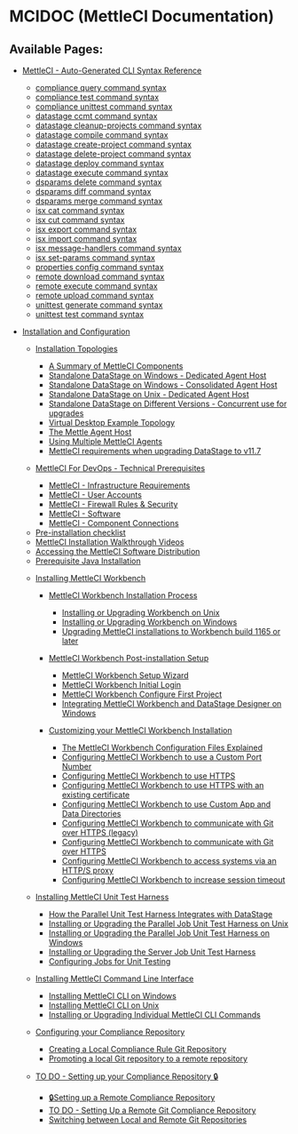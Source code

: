 # MCIDOC (MettleCI Documentation)

  
  

## Available Pages:

-   [MettleCI - Auto-Generated CLI Syntax
    Reference](MettleCI_-_Auto-Generated_CLI_Syntax_Reference)
    -   [compliance query command
        syntax](compliance_query_command_syntax)

    <!-- -->

    -   [compliance test command syntax](compliance_test_command_syntax)

    <!-- -->

    -   [compliance unittest command
        syntax](compliance_unittest_command_syntax)

    <!-- -->

    -   [datastage ccmt command syntax](datastage_ccmt_command_syntax)

    <!-- -->

    -   [datastage cleanup-projects command
        syntax](datastage_cleanup-projects_command_syntax)

    <!-- -->

    -   [datastage compile command
        syntax](datastage_compile_command_syntax)

    <!-- -->

    -   [datastage create-project command
        syntax](datastage_create-project_command_syntax)

    <!-- -->

    -   [datastage delete-project command
        syntax](datastage_delete-project_command_syntax)

    <!-- -->

    -   [datastage deploy command
        syntax](datastage_deploy_command_syntax)

    <!-- -->

    -   [datastage execute command
        syntax](datastage_execute_command_syntax)

    <!-- -->

    -   [dsparams delete command syntax](dsparams_delete_command_syntax)

    <!-- -->

    -   [dsparams diff command syntax](dsparams_diff_command_syntax)

    <!-- -->

    -   [dsparams merge command syntax](dsparams_merge_command_syntax)

    <!-- -->

    -   [isx cat command syntax](isx_cat_command_syntax)

    <!-- -->

    -   [isx cut command syntax](isx_cut_command_syntax)

    <!-- -->

    -   [isx export command syntax](isx_export_command_syntax)

    <!-- -->

    -   [isx import command syntax](isx_import_command_syntax)

    <!-- -->

    -   [isx message-handlers command
        syntax](isx_message-handlers_command_syntax)

    <!-- -->

    -   [isx set-params command syntax](isx_set-params_command_syntax)

    <!-- -->

    -   [properties config command
        syntax](properties_config_command_syntax)

    <!-- -->

    -   [remote download command syntax](remote_download_command_syntax)

    <!-- -->

    -   [remote execute command syntax](remote_execute_command_syntax)

    <!-- -->

    -   [remote upload command syntax](remote_upload_command_syntax)

    <!-- -->

    -   [unittest generate command
        syntax](unittest_generate_command_syntax)

    <!-- -->

    -   [unittest test command syntax](unittest_test_command_syntax)
-   [Installation and Configuration](Installation_and_Configuration)
    -   [Installation Topologies](Installation_Topologies)
        -   [A Summary of MettleCI
            Components](A_Summary_of_MettleCI_Components)

        <!-- -->

        -   [Standalone DataStage on Windows - Dedicated Agent
            Host](Standalone_DataStage_on_Windows_-_Dedicated_Agent_Host)

        <!-- -->

        -   [Standalone DataStage on Windows - Consolidated Agent
            Host](Standalone_DataStage_on_Windows_-_Consolidated_Agent_Host)

        <!-- -->

        -   [Standalone DataStage on Unix - Dedicated Agent
            Host](Standalone_DataStage_on_Unix_-_Dedicated_Agent_Host)

        <!-- -->

        -   [Standalone DataStage on Different Versions - Concurrent use
            for
            upgrades](Standalone_DataStage_on_Different_Versions_-_Concurrent_use_for_upgrades)

        <!-- -->

        -   [Virtual Desktop Example
            Topology](Virtual_Desktop_Example_Topology)

        <!-- -->

        -   [The Mettle Agent Host](The_Mettle_Agent_Host)

        <!-- -->

        -   [Using Multiple MettleCI
            Agents](Using_Multiple_MettleCI_Agents)

        <!-- -->

        -   [MettleCI requirements when upgrading DataStage to
            v11.7](MettleCI_requirements_when_upgrading_DataStage_to_v11.7)

    <!-- -->

    -   [MettleCI For DevOps - Technical
        Prerequisites](MettleCI_For_DevOps_-_Technical_Prerequisites)
        -   [MettleCI - Infrastructure
            Requirements](MettleCI_-_Infrastructure_Requirements)

        <!-- -->

        -   [MettleCI - User Accounts](MettleCI_-_User_Accounts)

        <!-- -->

        -   [MettleCI - Firewall Rules &
            Security](MettleCI_-_Firewall_Rules_Security)

        <!-- -->

        -   [MettleCI - Software](MettleCI_-_Software)

        <!-- -->

        -   [MettleCI - Component
            Connections](MettleCI_-_Component_Connections)

    <!-- -->

    -   [Pre-installation checklist](Pre-installation_checklist)

    <!-- -->

    -   [MettleCI Installation Walkthrough
        Videos](MettleCI_Installation_Walkthrough_Videos)

    <!-- -->

    -   [Accessing the MettleCI Software
        Distribution](Accessing_the_MettleCI_Software_Distribution)

    <!-- -->

    -   [Prerequisite Java Installation](Prerequisite_Java_Installation)

    <!-- -->

    -   [Installing MettleCI Workbench](Installing_MettleCI_Workbench)
        -   [MettleCI Workbench Installation
            Process](MettleCI_Workbench_Installation_Process)
            -   [Installing or Upgrading Workbench on
                Unix](Installing_or_Upgrading_Workbench_on_Unix)

            <!-- -->

            -   [Installing or Upgrading Workbench on
                Windows](Installing_or_Upgrading_Workbench_on_Windows)

            <!-- -->

            -   [Upgrading MettleCI installations to Workbench build
                1165 or
                later](Upgrading_MettleCI_installations_to_Workbench_build_1165_or_later)

        <!-- -->

        -   [MettleCI Workbench Post-installation
            Setup](MettleCI_Workbench_Post-installation_Setup)
            -   [MettleCI Workbench Setup
                Wizard](MettleCI_Workbench_Setup_Wizard)

            <!-- -->

            -   [MettleCI Workbench Initial
                Login](MettleCI_Workbench_Initial_Login)

            <!-- -->

            -   [MettleCI Workbench Configure First
                Project](MettleCI_Workbench_Configure_First_Project)

            <!-- -->

            -   [Integrating MettleCI Workbench and DataStage Designer
                on
                Windows](Integrating_MettleCI_Workbench_and_DataStage_Designer_on_Windows)

        <!-- -->

        -   [Customizing your MettleCI Workbench
            Installation](Customizing_your_MettleCI_Workbench_Installation)
            -   [The MettleCI Workbench Configuration Files
                Explained](The_MettleCI_Workbench_Configuration_Files_Explained)

            <!-- -->

            -   [Configuring MettleCI Workbench to use a Custom Port
                Number](Configuring_MettleCI_Workbench_to_use_a_Custom_Port_Number)

            <!-- -->

            -   [Configuring MettleCI Workbench to use
                HTTPS](Configuring_MettleCI_Workbench_to_use_HTTPS)

            <!-- -->

            -   [Configuring MettleCI Workbench to use HTTPS with an
                existing
                certificate](Configuring_MettleCI_Workbench_to_use_HTTPS_with_an_existing_certificate)

            <!-- -->

            -   [Configuring MettleCI Workbench to use Custom App and
                Data
                Directories](Configuring_MettleCI_Workbench_to_use_Custom_App_and_Data_Directories)

            <!-- -->

            -   [Configuring MettleCI Workbench to communicate with Git
                over HTTPS
                (legacy)](Configuring_MettleCI_Workbench_to_communicate_with_Git_over_HTTPS_legacy_)

            <!-- -->

            -   [Configuring MettleCI Workbench to communicate with Git
                over
                HTTPS](Configuring_MettleCI_Workbench_to_communicate_with_Git_over_HTTPS)

            <!-- -->

            -   [Configuring MettleCI Workbench to access systems via an
                HTTP/S
                proxy](Configuring_MettleCI_Workbench_to_access_systems_via_an_HTTP_S_proxy)

            <!-- -->

            -   [Configuring MettleCI Workbench to increase session
                timeout](Configuring_MettleCI_Workbench_to_increase_session_timeout)

    <!-- -->

    -   [Installing MettleCI Unit Test
        Harness](Installing_MettleCI_Unit_Test_Harness)
        -   [How the Parallel Unit Test Harness Integrates with
            DataStage](How_the_Parallel_Unit_Test_Harness_Integrates_with_DataStage)

        <!-- -->

        -   [Installing or Upgrading the Parallel Job Unit Test Harness
            on
            Unix](Installing_or_Upgrading_the_Parallel_Job_Unit_Test_Harness_on_Unix)

        <!-- -->

        -   [Installing or Upgrading the Parallel Job Unit Test Harness
            on
            Windows](Installing_or_Upgrading_the_Parallel_Job_Unit_Test_Harness_on_Windows)

        <!-- -->

        -   [Installing or Upgrading the Server Job Unit Test
            Harness](Installing_or_Upgrading_the_Server_Job_Unit_Test_Harness)

        <!-- -->

        -   [Configuring Jobs for Unit
            Testing](Configuring_Jobs_for_Unit_Testing)

    <!-- -->

    -   [Installing MettleCI Command Line
        Interface](Installing_MettleCI_Command_Line_Interface)
        -   [Installing MettleCI CLI on
            Windows](Installing_MettleCI_CLI_on_Windows)

        <!-- -->

        -   [Installing MettleCI CLI on
            Unix](Installing_MettleCI_CLI_on_Unix)

        <!-- -->

        -   [Installing or Upgrading Individual MettleCI CLI
            Commands](Installing_or_Upgrading_Individual_MettleCI_CLI_Commands)

    <!-- -->

    -   [Configuring your Compliance
        Repository](Configuring_your_Compliance_Repository)
        -   [Creating a Local Compliance Rule Git
            Repository](Creating_a_Local_Compliance_Rule_Git_Repository)

        <!-- -->

        -   [Promoting a local Git repository to a remote
            repository](Promoting_a_local_Git_repository_to_a_remote_repository)

    <!-- -->

    -   [TO DO - Setting up your Compliance Repository
        🔒](TO_DO_-_Setting_up_your_Compliance_Repository_🔒)
        -   [🔒Setting up a Remote Compliance
            Repository](🔒Setting_up_a_Remote_Compliance_Repository)

        <!-- -->

        -   [TO DO - Setting Up a Remote Git Compliance
            Repository](TO_DO_-_Setting_Up_a_Remote_Git_Compliance_Repository)

        <!-- -->

        -   [Switching between Local and Remote Git
            Repositories](Switching_between_Local_and_Remote_Git_Repositories)
